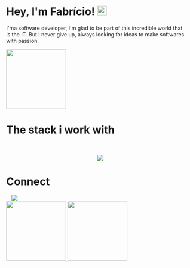 # Hey, I'm Fabrício! <img src="https://raw.githubusercontent.com/Tarikul-Islam-Anik/Animated-Fluent-Emojis/master/Emojis/Hand%20gestures/Call%20Me%20Hand.png" alt="Call Me Hand" width="25" height="25" />

I'ma software developer, I'm glad to be part of this incredible world that is the IT. But I never give up, always looking for ideas to make softwares with passion.

<div style="display: flex; margin-bottom:2em;" >
<img  height="160em" src="https://github-readme-streak-stats.herokuapp.com/?user=Fabricio-developer&theme=react&hide_border=true" />
</div>
   
#  The stack i work with

<div style="display: inline_block"><br>
<p align="center">
    <img src="https://skillicons.dev/icons?i=angular,react,nextjs,nodejs,tailwind,materialui,express,java,spring,php,figma,github,gradle,html,css,js,ts,mongodb,mysql" />
</p>

# Connect
<div style="display: flex;" >
  <a href="https://www.linkedin.com/in/fabriciosantosdeveloper" style="margin-left: 1em" >
    <img  src="https://skillicons.dev/icons?i=linkedin" />
  </a>

</div>

 <a href="https://github.com/Fabricio-developer">
  <img height="160em" src="https://github-readme-stats.vercel.app/api?username=Fabricio-developer&show_icons=true&theme=react&include_all_commits=true&count_private=true&border_radius=8&hide_border=true&bg_color=2D333B"/>
  <img height="160em" src="https://github-readme-stats.vercel.app/api/top-langs/?username=Fabricio-developer&layout=compact&langs_count=7&theme=react&border_radius=8&hide_border=true&bg_color=2D333B"/>

<!-- - Creating stylish effects like glassmorphism at this repo. [Stylish-library](https://github.com/Fabricio-developer/stylish-library)  -->

<!--
**Fabricio-developer/Fabricio-developer** is a ✨ _special_ ✨ repository because its `README.md` (this file) appears on your GitHub profile.
Here are some ideas to get you started:

## My Github stats:

<p align="center"> <img src="https://github-readme-stats.vercel.app/api?username=Fabricio-developer&show_icons=true&theme=gotham" alt="Fabrício dos santos stats" />
